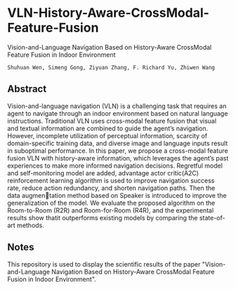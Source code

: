 # VLN-History-Aware-CrossModal-Feature-Fusion
Vision-and-Language Navigation Based on History-Aware CrossModal  Feature Fusion in Indoor Environment 
    
    Shuhuan Wen, Simeng Gong, Ziyuan Zhang, F. Richard Yu, Zhiwen Wang

 ## Abstract
Vision-and-language navigation (VLN) is a challenging task that requires an agent to navigate through an indoor environment based on natural language instructions. Traditional VLN uses cross-modal feature fusion that
visual and textual information are combined to guide the agent’s navigation. However, incomplete utilization of perceptual information, scarcity of
domain-specific training data, and diverse image and language inputs result
in suboptimal performance. In this paper, we propose a cross-modal feature
fusion VLN with history-aware information, which leverages the agent’s past
experiences to make more informed navigation decisions. Regretful model
and self-monitoring model are added, advantage actor critic(A2C) reinforcement learning algorithm is used to improve navigation success rate, reduce
action redundancy, and shorten navigation paths. Then the data augmentation method based on Speaker is introduced to improve the generalization
of the model. We evaluate the proposed algorithm on the Room-to-Room
(R2R) and Room-for-Room (R4R), and the experimental results show thatit outperforms existing models by comparing the state-of-art methods.

## Notes
This repository is used to display the scientific results of the paper "Vision-and-Language Navigation Based on History-Aware CrossModal  Feature Fusion in Indoor Environment".
